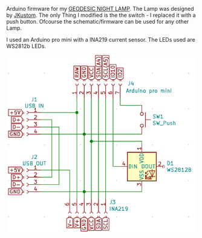 Arduino firmware for my [GEODESIC NIGHT LAMP](https://www.thingiverse.com/thing:4718640). The Lamp was designed by [JKustom](https://www.thingiverse.com/Jkustom). The only Thing I modified is the the switch - I replaced it with a push button. Ofcourse the schematic/firmware can be used for any other Lamp.

I used an Arduino pro mini with a INA219 current sensor. The LEDs used are WS2812b LEDs.

![](schematic.png)
